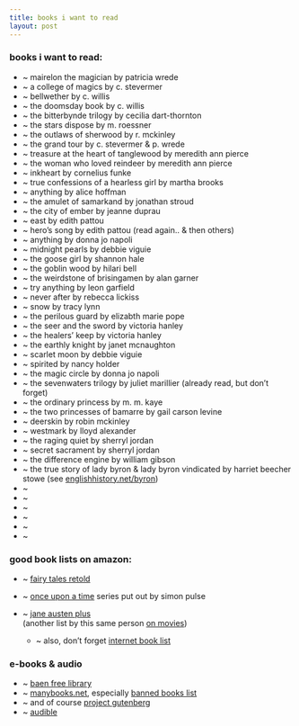 ```yaml
---
title: books i want to read
layout: post
---
```


### books i want to read:

  * ~ mairelon the magician by patricia wrede
  * ~ a college of magics by c. stevermer
  * ~ bellwether by c. willis
  * ~ the doomsday book by c. willis
  * ~ the bitterbynde trilogy by cecilia dart-thornton
  * ~ the stars dispose by m. roessner
  * ~ the outlaws of sherwood by r. mckinley
  * ~ the grand tour by c. stevermer & p. wrede
  * ~ treasure at the heart of tanglewood by meredith ann pierce
  * ~ the woman who loved reindeer by meredith ann pierce
  * ~ inkheart by cornelius funke
  * ~ true confessions of a hearless girl by martha brooks 
  * ~ anything by alice hoffman
  * ~ the amulet of samarkand by jonathan stroud
  * ~ the city of ember by jeanne duprau
  * ~ east by edith pattou
  * ~ hero&#8217;s song by edith pattou (read again.. & then others)
  * ~ anything by donna jo napoli
  * ~ midnight pearls by debbie viguie
  * ~ the goose girl by shannon hale
  * ~ the goblin wood by hilari bell
  * ~ the weirdstone of brisingamen by alan garner
  * ~ try anything by leon garfield
  * ~ never after by rebecca lickiss
  * ~ snow by tracy lynn
  * ~ the perilous guard by elizabth marie pope
  * ~ the seer and the sword by victoria hanley
  * ~ the healers&#8217; keep by victoria hanley
  * ~ the earthly knight by janet mcnaughton
  * ~ scarlet moon by debbie viguie
  * ~ spirited by nancy holder
  * ~ the magic circle by donna jo napoli
  * ~ the sevenwaters trilogy by juliet marillier (already read, but don&#8217;t forget)
  * ~ the ordinary princess by m. m. kaye
  * ~ the two princesses of bamarre by gail carson levine
  * ~ deerskin by robin mckinley
  * ~ westmark by lloyd alexander
  * ~ the raging quiet by sherryl jordan
  * ~ secret sacrament by sherryl jordan
  * ~ the difference engine by william gibson
  * ~ the true story of lady byron & lady byron vindicated by harriet beecher stowe (see [englishhistory.net/byron][1])
  * ~ 
  * ~ 
  * ~ 
  * ~ 
  * ~ 
  * ~ 

### good book lists on amazon:

  * ~ [fairy tales retold][2]
  * ~ [once upon a time][3] series put out by simon pulse
  * ~ [jane austen plus][4]  
    (another list by this same person [on movies][5])</p> 
      * ~ also, don&#8217;t forget [internet book list][6]</ul> 
    ### e-books & audio
    
      * ~ [baen free library][7]
      * ~ [manybooks.net][8], especially [banned books list][9]
      * ~ and of course [project gutenberg][10]
      * ~ [audible][11]

 [1]: http://englishhistory.net/byron
 [2]: http://www.amazon.com/exec/obidos/tg/guides/guide-display/-/JASSYDIUSARN/ref=cm_bg_lm/103-0825974-0980644
 [3]: http://www.amazon.com/exec/obidos/tg/listmania/list-browse/-/BJ9CC1T9T0M9/qid=1096084241/sr=5-3/ref=sr_5_3/103-0825974-0980644
 [4]: http://www.amazon.com/exec/obidos/tg/listmania/list-browse/-/34L8JKNMALKNC/ref=cm_lm_dp_m_3/103-0825974-0980644
 [5]: http://www.amazon.com/exec/obidos/tg/listmania/list-browse/-/1W4IP9UV7NTFG/ref=cm_aya_av.lm_more/103-0825974-0980644
 [6]: http://www.iblist.com/
 [7]: http://www.baen.com/library/
 [8]: http://manybooks.net
 [9]: http://manybooks.net/genre.php?code=BAN
 [10]: http://www.gutenberg.net/
 [11]: http://audible.com